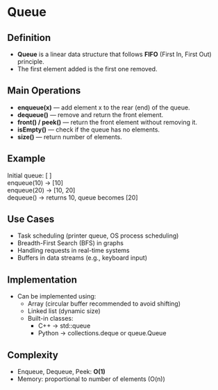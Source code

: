 # Queue

## Definition
- **Queue** is a linear data structure that follows **FIFO** (First In, First Out) principle.
- The first element added is the first one removed.

## Main Operations
- **enqueue(x)** — add element x to the rear (end) of the queue.
- **dequeue()** — remove and return the front element.
- **front() / peek()** — return the front element without removing it.
- **isEmpty()** — check if the queue has no elements.
- **size()** — return number of elements.

## Example
Initial queue: [ ]  
enqueue(10) → [10]  
enqueue(20) → [10, 20]  
dequeue() → returns 10, queue becomes [20]

## Use Cases
- Task scheduling (printer queue, OS process scheduling)
- Breadth-First Search (BFS) in graphs
- Handling requests in real-time systems
- Buffers in data streams (e.g., keyboard input)

## Implementation
- Can be implemented using:
  - Array (circular buffer recommended to avoid shifting)
  - Linked list (dynamic size)
  - Built-in classes:  
    - C++ → std::queue  
    - Python → collections.deque or queue.Queue  

## Complexity
- Enqueue, Dequeue, Peek: **O(1)**
- Memory: proportional to number of elements (O(n))
